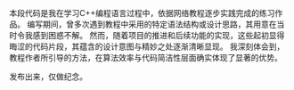 本段代码是我在学习C++编程语言过程中，依据网络教程逐步实践完成的练习作品。
编写期间，曾多次遇到教程中采用的特定语法结构或设计思路，其用意在当时令我感到困惑不解。
然而，随着项目的推进和后续功能的实现，这些起初显得晦涩的代码片段，其蕴含的设计意图与精妙之处逐渐清晰显现。
我深刻体会到，教程作者所引导的方法，在算法效率与代码简洁性层面确实体现了显著的优势。

发布出来，仅做纪念。

